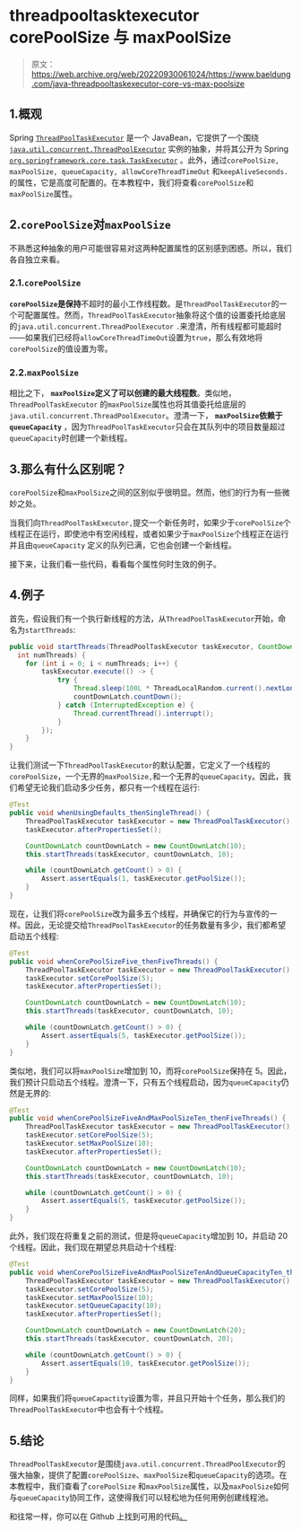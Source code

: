 # threadpooltasktexecutor corePoolSize 与 maxPoolSize

> 原文：<https://web.archive.org/web/20220930061024/https://www.baeldung.com/java-threadpooltaskexecutor-core-vs-max-poolsize>

## 1.概观

Spring [`ThreadPoolTaskExecutor`](https://web.archive.org/web/20221127063856/https://docs.spring.io/spring-framework/docs/current/javadoc-api/org/springframework/scheduling/concurrent/ThreadPoolTaskExecutor.html) 是一个 JavaBean，它提供了一个围绕 [`java.util.concurrent.ThreadPoolExecutor`](/web/20221127063856/https://www.baeldung.com/java-executor-service-tutorial) 实例的抽象，并将其公开为 Spring [`org.springframework.core.task.TaskExecutor`](https://web.archive.org/web/20221127063856/https://docs.spring.io/spring-framework/docs/current/javadoc-api/org/springframework/core/task/TaskExecutor.html) 。此外，通过`corePoolSize, maxPoolSize, queueCapacity, allowCoreThreadTimeOut` 和`keepAliveSeconds.`的属性，它是高度可配置的。在本教程中，我们将查看`corePoolSize`和`maxPoolSize`属性。

## 2.`corePoolSize`对`maxPoolSize`

不熟悉这种抽象的用户可能很容易对这两种配置属性的区别感到困惑。所以，我们各自独立来看。

### 2.1.`corePoolSize`

**`corePoolSize`是保持**不超时的最小工作线程数。是`ThreadPoolTaskExecutor`的一个可配置属性。然而，`ThreadPoolTaskExecutor`抽象将这个值的设置委托给底层的`java.util.concurrent.ThreadPoolExecutor` `.`来澄清，所有线程都可能超时——如果我们已经将`allowCoreThreadTimeOut`设置为`true`，那么有效地将`corePoolSize`的值设置为零。

### 2.2.`maxPoolSize`

相比之下， **`maxPoolSize`定义了可以创建的最大线程数**。类似地，`ThreadPoolTaskExecutor` 的`maxPoolSize`属性也将其值委托给底层的`java.util.concurrent.ThreadPoolExecutor`。澄清一下， **`maxPoolSize`依赖于`queueCapacity`** ，因为`ThreadPoolTaskExecutor`只会在其队列中的项目数量超过`queueCapacity`时创建一个新线程。

## 3.那么有什么区别呢？

`corePoolSize`和`maxPoolSize`之间的区别似乎很明显。然而，他们的行为有一些微妙之处。

当我们向`ThreadPoolTaskExecutor,`提交一个新任务时，如果少于`corePoolSize`个线程正在运行，即使池中有空闲线程，或者如果少于`maxPoolSize`个线程正在运行并且由`queueCapacity` 定义的队列已满，它也会创建一个新线程。

接下来，让我们看一些代码，看看每个属性何时生效的例子。

## 4.例子

首先，假设我们有一个执行新线程的方法，从`ThreadPoolTaskExecutor`开始，命名为`startThreads`:

```java
public void startThreads(ThreadPoolTaskExecutor taskExecutor, CountDownLatch countDownLatch, 
  int numThreads) {
    for (int i = 0; i < numThreads; i++) {
        taskExecutor.execute(() -> {
            try {
                Thread.sleep(100L * ThreadLocalRandom.current().nextLong(1, 10));
                countDownLatch.countDown();
            } catch (InterruptedException e) {
                Thread.currentThread().interrupt();
            }
        });
    }
}
```

让我们测试一下`ThreadPoolTaskExecutor`的默认配置，它定义了一个线程的`corePoolSize`，一个无界的`maxPoolSize,`和一个无界的`queueCapacity`。因此，我们希望无论我们启动多少任务，都只有一个线程在运行:

```java
@Test
public void whenUsingDefaults_thenSingleThread() {
    ThreadPoolTaskExecutor taskExecutor = new ThreadPoolTaskExecutor();
    taskExecutor.afterPropertiesSet();

    CountDownLatch countDownLatch = new CountDownLatch(10);
    this.startThreads(taskExecutor, countDownLatch, 10);

    while (countDownLatch.getCount() > 0) {
        Assert.assertEquals(1, taskExecutor.getPoolSize());
    }
}
```

现在，让我们将`corePoolSize`改为最多五个线程，并确保它的行为与宣传的一样。因此，无论提交给`ThreadPoolTaskExecutor`的任务数量有多少，我们都希望启动五个线程:

```java
@Test
public void whenCorePoolSizeFive_thenFiveThreads() {
    ThreadPoolTaskExecutor taskExecutor = new ThreadPoolTaskExecutor();
    taskExecutor.setCorePoolSize(5);
    taskExecutor.afterPropertiesSet();

    CountDownLatch countDownLatch = new CountDownLatch(10);
    this.startThreads(taskExecutor, countDownLatch, 10);

    while (countDownLatch.getCount() > 0) {
        Assert.assertEquals(5, taskExecutor.getPoolSize());
    }
}
```

类似地，我们可以将`maxPoolSize`增加到 10，而将`corePoolSize`保持在 5。因此，我们预计只启动五个线程。澄清一下，只有五个线程启动，因为`queueCapacity`仍然是无界的:

```java
@Test
public void whenCorePoolSizeFiveAndMaxPoolSizeTen_thenFiveThreads() {
    ThreadPoolTaskExecutor taskExecutor = new ThreadPoolTaskExecutor();
    taskExecutor.setCorePoolSize(5);
    taskExecutor.setMaxPoolSize(10);
    taskExecutor.afterPropertiesSet();

    CountDownLatch countDownLatch = new CountDownLatch(10);
    this.startThreads(taskExecutor, countDownLatch, 10);

    while (countDownLatch.getCount() > 0) {
        Assert.assertEquals(5, taskExecutor.getPoolSize());
    }
}
```

此外，我们现在将重复之前的测试，但是将`queueCapacity`增加到 10，并启动 20 个线程。因此，我们现在期望总共启动十个线程:

```java
@Test
public void whenCorePoolSizeFiveAndMaxPoolSizeTenAndQueueCapacityTen_thenTenThreads() {
    ThreadPoolTaskExecutor taskExecutor = new ThreadPoolTaskExecutor();
    taskExecutor.setCorePoolSize(5);
    taskExecutor.setMaxPoolSize(10);
    taskExecutor.setQueueCapacity(10);
    taskExecutor.afterPropertiesSet();

    CountDownLatch countDownLatch = new CountDownLatch(20);
    this.startThreads(taskExecutor, countDownLatch, 20);

    while (countDownLatch.getCount() > 0) {
        Assert.assertEquals(10, taskExecutor.getPoolSize());
    }
}
```

同样，如果我们将`queueCapactity`设置为零，并且只开始十个任务，那么我们的`ThreadPoolTaskExecutor`中也会有十个线程。

## 5.结论

`ThreadPoolTaskExecutor`是围绕`java.util.concurrent.ThreadPoolExecutor`的强大抽象，提供了配置`corePoolSize`、`maxPoolSize`和`queueCapacity`的选项。在本教程中，我们查看了`corePoolSize` 和`maxPoolSize`属性，以及`maxPoolSize`如何与`queueCapacity`协同工作，这使得我们可以轻松地为任何用例创建线程池。

和往常一样，你可以在 Github 上找到可用的代码[。](https://web.archive.org/web/20221127063856/https://github.com/eugenp/tutorials/tree/master/spring-threads)